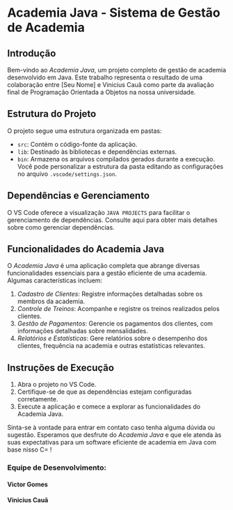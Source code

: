 # Academia Java - Sistema de Gestão de Academia

## Introdução

Bem-vindo ao *Academia Java*, um projeto completo de gestão de academia desenvolvido em Java. Este trabalho representa o resultado de uma colaboração entre [Seu Nome] e Vinicius Cauã como parte da avaliação final de Programação Orientada a Objetos na nossa universidade.

## Estrutura do Projeto
O projeto segue uma estrutura organizada em pastas:

* `src`: Contém o código-fonte da aplicação.
* `lib`: Destinado às bibliotecas e dependências externas.
* `bin`: Armazena os arquivos compilados gerados durante a execução.
Você pode personalizar a estrutura da pasta editando as configurações no arquivo `.vscode/settings.json`.

## Dependências e Gerenciamento
O VS Code oferece a visualização `JAVA PROJECTS` para facilitar o gerenciamento de dependências. Consulte aqui para obter mais detalhes sobre como gerenciar dependências.

## Funcionalidades do Academia Java
O *Academia Java* é uma aplicação completa que abrange diversas funcionalidades essenciais para a gestão eficiente de uma academia. Algumas características incluem:

1. *Cadastro de Clientes*: Registre informações detalhadas sobre os membros da academia.
2. *Controle de Treinos*: Acompanhe e registre os treinos realizados pelos clientes.
3. *Gestão de Pagamentos*: Gerencie os pagamentos dos clientes, com informações detalhadas sobre mensalidades.
4. *Relatórios e Estatísticas*: Gere relatórios sobre o desempenho dos clientes, frequência na academia e outras estatísticas relevantes.

## Instruções de Execução

1. Abra o projeto no VS Code.
2. Certifique-se de que as dependências estejam configuradas corretamente.
3. Execute a aplicação e comece a explorar as funcionalidades do Academia Java.

Sinta-se à vontade para entrar em contato caso tenha alguma dúvida ou sugestão. 
Esperamos que desfrute do *Academia Java* e que ele atenda às suas expectativas para um software eficiente de academia em Java com base nisso C= !

### Equipe de Desenvolvimento:

#### Victor Gomes
#### Vinicius Cauã
